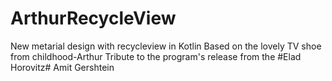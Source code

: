 # ArthurRecycleView
New metarial design with recycleview in Kotlin
Based on the lovely TV shoe from childhood-Arthur
Tribute to the program's release from the
#Elad Horovitz# Amit Gershtein 
